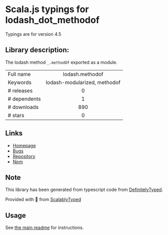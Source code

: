 
# Scala.js typings for lodash_dot_methodof

Typings are for version 4.5

## Library description:
The lodash method `_.methodOf` exported as a module.

|                    |                 |
| ------------------ | :-------------: |
| Full name          | lodash.methodof |
| Keywords           | lodash-modularized, methodof |
| # releases         | 0 |
| # dependents       | 1 |
| # downloads        | 890 |
| # stars            | 0 |

## Links
- [Homepage](https://lodash.com/)
- [Bugs](https://github.com/lodash/lodash/issues)
- [Repository](https://github.com/lodash/lodash)
- [Npm](https://www.npmjs.com/package/lodash.methodof)
    


## Note
This library has been generated from typescript code from [DefinitelyTyped](https://definitelytyped.org).

Provided with :purple_heart: from [ScalablyTyped](https://github.com/oyvindberg/ScalablyTyped)

## Usage
See [the main readme](../../readme.md) for instructions.


